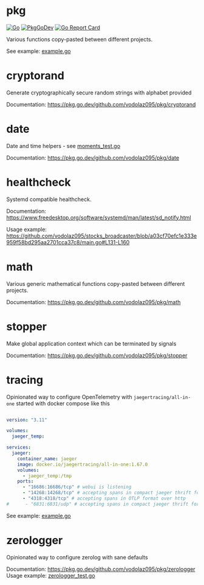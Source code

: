 pkg
=====================================
[![Go](https://github.com/vodolaz095/pkg/actions/workflows/go.yml/badge.svg)](https://github.com/vodolaz095/pkg/actions/workflows/go.yml)
[![PkgGoDev](https://pkg.go.dev/badge/github.com/vodolaz095/pkg)](https://pkg.go.dev/github.com/vodolaz095/pkg?tab=doc)
[![Go Report Card](https://goreportcard.com/badge/github.com/vodolaz095/pkg)](https://goreportcard.com/report/github.com/vodolaz095/pkg)

Various functions copy-pasted between different projects.

See example: [example.go](example%2Fexample.go)

cryptorand
=======================================
Generate cryptographically secure random strings with alphabet provided

Documentation: https://pkg.go.dev/github.com/vodolaz095/pkg/cryptorand

date
=======================================
Date and time helpers - see [moments_test.go](date%2Fmoments_test.go)

Documentation: https://pkg.go.dev/github.com/vodolaz095/pkg/date


healthcheck
=======================================
Systemd compatible healthcheck.

Documentation: https://www.freedesktop.org/software/systemd/man/latest/sd_notify.html

Usage example: 
https://github.com/vodolaz095/stocks_broadcaster/blob/a03cf70efc1e333e959f58bd295aa2701cca37c8/main.go#L131-L160

math
=======================================
Various generic mathematical functions copy-pasted between different projects.

Documentation: https://pkg.go.dev/github.com/vodolaz095/pkg/math

stopper
=======================================
Make global application context which can be terminated by signals

Documentation: https://pkg.go.dev/github.com/vodolaz095/pkg/stopper

tracing
=======================================
Opinionated way to configure OpenTelemetry with `jaegertracing/all-in-one` started with docker compose like this

```yaml

version: "3.11"

volumes:
  jaeger_temp:

services:
  jaeger:
    container_name: jaeger
    image: docker.io/jaegertracing/all-in-one:1.67.0
    volumes:
      - jaeger_temp:/tmp
    ports:
      - "16686:16686/tcp" # webui is listening
      - "14268:14268/tcp" # accepting spans in compact jaeger thrift format over http
      - "4318:4318/tcp" # accepting spans in OTLP format over http
#      - "6831:6831/udp" # accepting spans in compact jaeger thrift format over udp - deprecated


```
See example: [example.go](example%2Fexample.go)

zerologger
=======================================
Opinionated way to configure zerolog with sane defaults

Documentation: https://pkg.go.dev/github.com/vodolaz095/pkg/zerologger
Usage example: [zerologger_test.go](zerologger%2Fzerologger_test.go)
